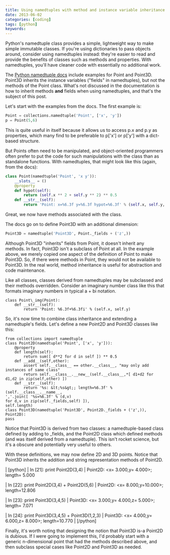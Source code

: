 ```yaml
---
title: Using namedtuples with method and instance variable inheritance
date: 2013-06-02
categories: [coding]
tags: [python]
keywords:
---
```


Python's namedtuple class provides a simple, lightweight way to make
simple immutable classes. If you're using dictionaries to pass objects
around, consider using namedtuples instead: they're easier to read and
provide the benefits of classes such as methods and properties. With
namedtuples, you'll have cleaner code with essentially no additional
work.

The [Python namedtuple
docs](http://docs.python.org/2/library/collections.html#collections.namedtuple) include
examples for Point and Point3D. Point3D inherits the instance variables
("fields" in namedtuples), but not the methods of the Point class.
What's not discussed in the documentation is how to inherit methods
**and** fields when using namedtuples, and that's the subject of this
post.

Let's start with the examples from the docs. The first example is:
```python
Point = collections.namedtuple('Point', ['x', 'y'])
p = Point(5,6)
```

This is quite useful in itself because it allows us to access p.x and
p.y as properties, which many find to be preferable to p\['x'\] or
p\['y'\] with a dict-based structure.

But Points often need to be manipulated, and object-oriented programmers
often prefer to put the code for such manipulations with the class than
as standalone functions. With namedtuples, that might look like this
(again, from the docs):

```python
class Point(namedtuple('Point', 'x y')):
    __slots__ = ()
    @property
    def hypot(self):
        return (self.x ** 2 + self.y ** 2) ** 0.5
    def __str__(self):
        return 'Point: x=%6.3f y=%6.3f hypot=%6.3f' % (self.x, self.y, self.hypot)
```

Great, we now have methods associated with the class.

The docs go on to define Point3D with an additional dimension:

```python
Point3D = namedtuple('Point3D', Point._fields + ('z',))
```

Although Point3D "inherits" fields from Point, it doesn't inherit any
methods. In fact, Point3D isn't a subclass of Point at all. In the
example above, we merely copied one aspect of the definition of Point to
make Point3D. So, if there were methods in Point, they would not be
available to Point3D. In the real world, method inheritance is useful
for abstraction and code maintenance.

Like all classes, classes derived from namedtuples may be subclassed and
their methods overridden. Consider an imaginary number class like this
that formats imaginary numbers in typical a + bi notation.

```
class Point\_img(Point):
    def __str__(self):
		return 'Point: %6.3f+%6.3fi' % (self.x, self.y)
```

So, it's now time to combine class inheritance and extending a
namedtuple's fields. Let's define a new Point2D and Point3D classes like
this:

```
from collections import namedtuple
class Point2D(namedtuple('Point', ['x', 'y'])):
	@property
	def length(self):
		return sum([ d**2 for d in self ]) ** 0.5
	def __add__(self,other):
		assert self.__class__ == other.__class__, "may only add instances of same class"
		return self.__class__.__new__(self.__class__,*[ d1+d2 for d1,d2 in zip(self,other) ])
	def __str__(self):
		return '%s: &lt;%s&gt;; length=%6.3f' % (self.__class__.__name__,
','.join([ '%s=%6.3f' % (d,v)
for d,v in zip(self._fields,self) ]),
self.length)
class Point3D(namedtuple('Point3D', Point2D._fields + ('z',)),
Point2D):
pass
```

Notice that Point3D is derived from two classes: a namedtuple-based
class defined by adding to \_fields, and the Point2D class which defined
methods (and was itself derived from a namedtuple). This isn't rocket
science, but it's a obscure and potentially very useful to others.

With these definitions, we may now define 2D and 3D points. Notice that
Point3D inherits the addition and string representation methods of
Point2D.

| \[python\]
| In \[21\]: print Point2D(3,4)
| Point2D: &lt;x= 3.000,y= 4.000&gt;; length= 5.000

| In \[22\]: print Point2D(3,4) + Point2D(5,6)
| Point2D: &lt;x= 8.000,y=10.000&gt;; length=12.806

| In \[23\]: print Point3D(3,4,5)
| Point3D: &lt;x= 3.000,y= 4.000,z= 5.000&gt;; length= 7.071

| In \[24\]: print Point3D(3,4,5) + Point3D(1,2,3)
| Point3D: &lt;x= 4.000,y= 6.000,z= 8.000&gt;; length=10.770
| \[/python\]

Finally, it's worth noting that designing the notion that Point3D is-a
Point2D is dubious. If I were going to implement this, I'd probably
start with a generic n-dimensional point that had the methods described
above, and then subclass special cases like Point2D and Point3D as
needed.
